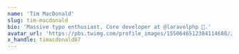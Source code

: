```yaml
---
name: 'Tim MacDonald'
slug: tim-macdonald
bio: 'Massive typo enthusiast. Core developer at @laravelphp 🐘.'
avatar_url: 'https://pbs.twimg.com/profile_images/1550646512384114688/zZE9rQay_200x200.jpg'
x_handle: timacdonald87
---
```

